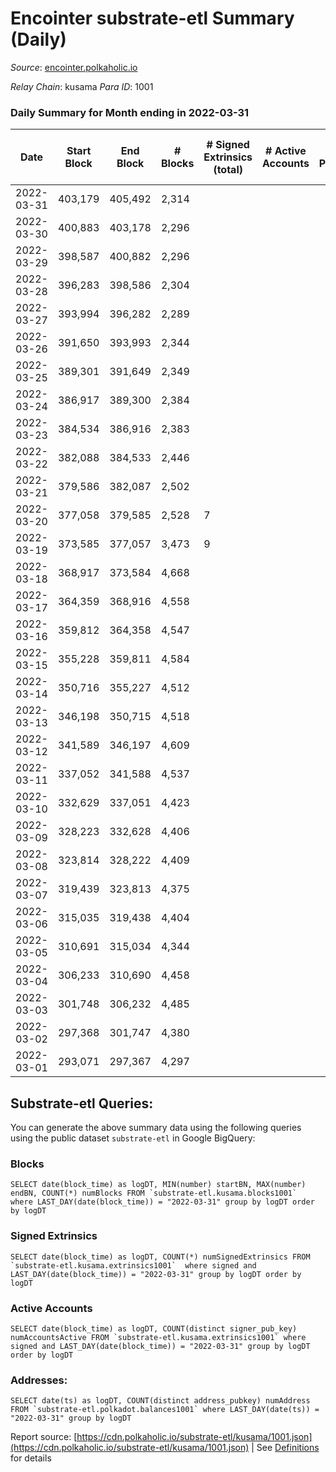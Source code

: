 # Encointer substrate-etl Summary (Daily)

_Source_: [encointer.polkaholic.io](https://encointer.polkaholic.io)

*Relay Chain*: kusama
*Para ID*: 1001



### Daily Summary for Month ending in 2022-03-31


| Date | Start Block | End Block | # Blocks | # Signed Extrinsics (total) | # Active Accounts | # Passive | # New | # Addresses with Balances | # Events | # Transfers | # XCM Transfers In | # XCM Transfers Out |
| ---- | ----------- | --------- | -------- | --------------------------- | ----------------- | --------- | ----- | ------------------------- | -------- | ----------- | ------------------ | ------------------- |
| 2022-03-31 | 403,179 | 405,492 | 2,314  |  |  |  |  | 7 | 4,628 |   |   |   |
| 2022-03-30 | 400,883 | 403,178 | 2,296  |  |  |  |  | 7 | 4,592 |   |   |   |
| 2022-03-29 | 398,587 | 400,882 | 2,296  |  |  |  |  | 7 | 4,592 |   |   |   |
| 2022-03-28 | 396,283 | 398,586 | 2,304  |  |  |  |  | 7 | 4,608 |   |   |   |
| 2022-03-27 | 393,994 | 396,282 | 2,289  |  |  |  |  | 7 | 4,578 |   |   |   |
| 2022-03-26 | 391,650 | 393,993 | 2,344  |  |  |  |  | 7 | 4,688 |   |   |   |
| 2022-03-25 | 389,301 | 391,649 | 2,349  |  |  |  |  | 7 | 4,698 |   |   |   |
| 2022-03-24 | 386,917 | 389,300 | 2,384  |  |  |  |  | 7 | 4,771 |   |   |   |
| 2022-03-23 | 384,534 | 386,916 | 2,383  |  |  |  |  | 7 | 4,766 |   |   |   |
| 2022-03-22 | 382,088 | 384,533 | 2,446  |  |  |  |  | 7 | 4,892 |   |   |   |
| 2022-03-21 | 379,586 | 382,087 | 2,502  |  |  |  |  | 7 | 5,004 |   |   |   |
| 2022-03-20 | 377,058 | 379,585 | 2,528  | 7 |  |  |  | 7 | 5,084 |   |   |   |
| 2022-03-19 | 373,585 | 377,057 | 3,473  | 9 |  |  |  | 7 | 7,005 | 5 ($5.89) | 1 ($146.16) |   |
| 2022-03-18 | 368,917 | 373,584 | 4,668  |  |  |  |  | 3 | 9,336 |   |   |   |
| 2022-03-17 | 364,359 | 368,916 | 4,558  |  |  |  |  | 3 | 9,116 |   |   |   |
| 2022-03-16 | 359,812 | 364,358 | 4,547  |  |  |  |  | 3 | 9,094 |   |   |   |
| 2022-03-15 | 355,228 | 359,811 | 4,584  |  |  |  |  | 3 | 9,168 |   |   |   |
| 2022-03-14 | 350,716 | 355,227 | 4,512  |  |  |  |  | 3 | 9,024 |   |   |   |
| 2022-03-13 | 346,198 | 350,715 | 4,518  |  |  |  |  | 3 | 9,036 |   |   |   |
| 2022-03-12 | 341,589 | 346,197 | 4,609  |  |  |  |  | 3 | 9,221 |   |   |   |
| 2022-03-11 | 337,052 | 341,588 | 4,537  |  |  |  |  | 3 | 9,074 |   |   |   |
| 2022-03-10 | 332,629 | 337,051 | 4,423  |  |  |  |  | 3 | 8,846 |   |   |   |
| 2022-03-09 | 328,223 | 332,628 | 4,406  |  |  |  |  | 3 | 8,812 |   |   |   |
| 2022-03-08 | 323,814 | 328,222 | 4,409  |  |  |  |  | 3 | 8,818 |   |   |   |
| 2022-03-07 | 319,439 | 323,813 | 4,375  |  |  |  |  | 3 | 8,750 |   |   |   |
| 2022-03-06 | 315,035 | 319,438 | 4,404  |  |  |  |  | 3 | 8,808 |   |   |   |
| 2022-03-05 | 310,691 | 315,034 | 4,344  |  |  |  |  | 3 | 8,688 |   |   |   |
| 2022-03-04 | 306,233 | 310,690 | 4,458  |  |  |  |  | 3 | 8,916 |   |   |   |
| 2022-03-03 | 301,748 | 306,232 | 4,485  |  |  |  |  | 3 | 8,973 |   |   |   |
| 2022-03-02 | 297,368 | 301,747 | 4,380  |  |  |  |  | 3 | 8,760 |   |   |   |
| 2022-03-01 | 293,071 | 297,367 | 4,297  |  |  |  |  | 3 | 8,594 |   |   |   |

## Substrate-etl Queries:
You can generate the above summary data using the following queries using the public dataset `substrate-etl` in Google BigQuery:


### Blocks
```
SELECT date(block_time) as logDT, MIN(number) startBN, MAX(number) endBN, COUNT(*) numBlocks FROM `substrate-etl.kusama.blocks1001`  where LAST_DAY(date(block_time)) = "2022-03-31" group by logDT order by logDT
```


### Signed Extrinsics
```
SELECT date(block_time) as logDT, COUNT(*) numSignedExtrinsics FROM `substrate-etl.kusama.extrinsics1001`  where signed and LAST_DAY(date(block_time)) = "2022-03-31" group by logDT order by logDT
```


### Active Accounts
```
SELECT date(block_time) as logDT, COUNT(distinct signer_pub_key) numAccountsActive FROM `substrate-etl.kusama.extrinsics1001` where signed and LAST_DAY(date(block_time)) = "2022-03-31" group by logDT order by logDT
```


### Addresses:
```
SELECT date(ts) as logDT, COUNT(distinct address_pubkey) numAddress FROM `substrate-etl.polkadot.balances1001` where LAST_DAY(date(ts)) = "2022-03-31" group by logDT
```



Report source: [https://cdn.polkaholic.io/substrate-etl/kusama/1001.json](https://cdn.polkaholic.io/substrate-etl/kusama/1001.json) | See [Definitions](/DEFINITIONS.md) for details
